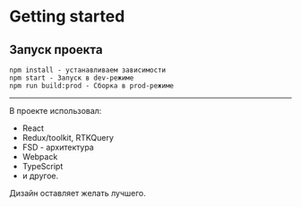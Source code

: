 # Getting started

## Запуск проекта

```
npm install - устанавливаем зависимости
npm start - Запуск в dev-режиме
npm run build:prod - Сборка в prod-режиме
```

---

В проекте использовал:

-  React
-  Redux/toolkit, RTKQuery
-  FSD - архитектура
-  Webpack
-  TypeScript
-  и другое.

Дизайн оставляет желать лучшего.
